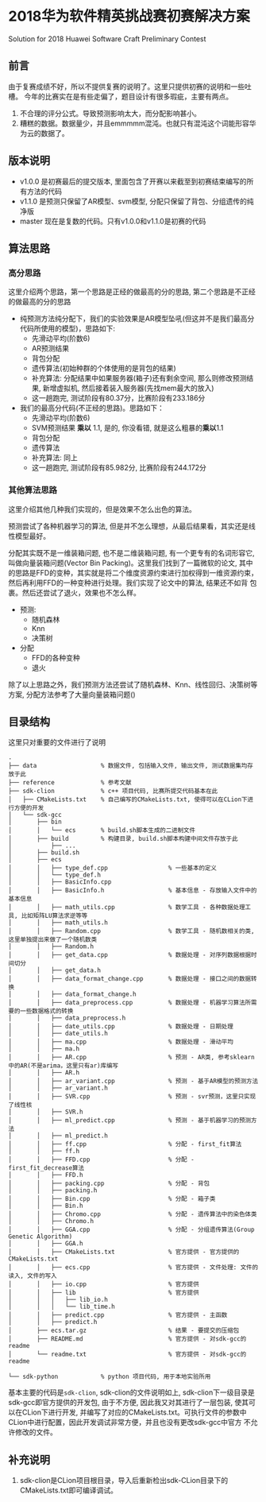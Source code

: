 # 2018华为软件精英挑战赛初赛解决方案 
Solution for 2018 Huawei Software Craft Preliminary Contest

## 前言

由于复赛成绩不好，所以不提供复赛的说明了。这里只提供初赛的说明和一些吐槽。
今年的比赛实在是有些走偏了，题目设计有很多瑕疵，主要有两点。
1. 不合理的评分公式。导致预测影响太大，而分配影响甚小。
2. 糟糕的数据。数据量少，并且emmmmm混沌。也就只有混沌这个词能形容华为云的数据了。

## 版本说明

* v1.0.0 是初赛最后的提交版本, 里面包含了开赛以来截至到初赛结束编写的所有方法的代码
* v1.1.0 是预测只保留了AR模型、svm模型, 分配只保留了背包、分组遗传的纯净版
* master 现在是复数的代码。只有v1.0.0和v1.1.0是初赛的代码

## 算法思路

### 高分思路

这里介绍两个思路，第一个思路是正经的做最高的分的思路, 第二个思路是不正经的做最高的分的思路

* 纯预测方法纯分配下，我们的实验效果是AR模型坠吼(但这并不是我们最高分代码所使用的模型)，思路如下:
  * 先滑动平均(阶数6)
  * AR预测结果
  * 背包分配
  * 遗传算法(初始种群的个体使用的是背包的结果)
  * 补充算法: 分配结果中如果服务器(箱子)还有剩余空间, 那么则修改预测结果, 新增虚拟机, 然后接着装入服务器(先找mem最大的放入)
  * 这一趟跑完, 测试阶段有80.37分，比赛阶段有233.186分
* 我们的最高分代码(不正经的思路)。思路如下：
  * 先滑动平均(阶数6)
  * SVM预测结果 **乘以** 1.1, 是的, 你没看错, 就是这么粗暴的**乘以**1.1
  * 背包分配
  * 遗传算法
  * 补充算法: 同上
  * 这一趟跑完, 测试阶段有85.982分, 比赛阶段有244.172分
  
### 其他算法思路

这里介绍其他几种我们实现的，但是效果不怎么出色的算法。

预测尝试了各种机器学习的算法, 但是并不怎么理想，从最后结果看，其实还是线性模型最好。

分配其实既不是一维装箱问题, 也不是二维装箱问题, 有一个更专有的名词形容它, 叫做向量装箱问题(Vector Bin Packing)。这里我们找到了一篇微软的论文,
其中的思路是FFD的变种，其实就是将二个维度资源约束进行加权得到一维资源约束，然后再利用FFD的一种变种进行处理。我们实现了论文中的算法, 结果还不如背
包裹。然后还尝试了退火，效果也不怎么样。

* 预测:
  * 随机森林
  * Knn
  * 决策树
* 分配
  * FFD的各种变种
  * 退火

除了以上思路之外，我们预测方法还尝试了随机森林、Knn、线性回归、决策树等方案, 分配方法参考了大量向量装箱问题()



## 目录结构

这里只对重要的文件进行了说明

```
.
├── data                  % 数据文件, 包括输入文件, 输出文件, 测试数据集均存放于此
├── reference             % 参考文献
├── sdk-clion             % c++ 项目代码, 比赛所提交代码基本在此
│   ├── CMakeLists.txt    % 自己编写的CMakeLists.txt, 使得可以在CLion下进行方便的开发
│   └── sdk-gcc
│       ├── bin
│       │   └── ecs       % build.sh脚本生成的二进制文件
│       ├── build         % 构建目录, build.sh脚本构建中间文件存放于此
│           ├── ...
│       ├── build.sh
│       ├── ecs
│       │   ├── type_def.cpp                 % 一些基本的定义
│       │   └── type_def.h
│       │   ├── BasicInfo.cpp                
│       │   ├── BasicInfo.h                  % 基本信息 - 存放输入文件中的基本信息
│       │   ├── math_utils.cpp               % 数学工具 - 各种数据处理工具, 比如矩阵LU算法求逆等等
│       │   ├── math_utils.h
│       │   ├── Random.cpp                   % 数学工具 - 随机数相关的类, 这里单独提出来做了一个随机数类
│       │   ├── Random.h
│       │   ├── get_data.cpp                 % 数据处理 - 对序列数据根据时间切分
│       │   ├── get_data.h
│       │   ├── data_format_change.cpp       % 数据处理 - 接口之间的数据转换
│       │   ├── data_format_change.h         
│       │   ├── data_preprocess.cpp          % 数据处理 - 机器学习算法所需要的一些数据格式的转换
│       │   ├── data_preprocess.h
│       │   ├── date_utils.cpp               % 数据处理 - 日期处理
│       │   ├── date_utils.h
│       │   ├── ma.cpp                       % 数据处理 - 滑动平均
│       │   ├── ma.h
│       │   ├── AR.cpp                       % 预测 - AR类, 参考sklearn中的AR(不是arima，这里只有ar)库编写
│       │   ├── AR.h                       
│       │   ├── ar_variant.cpp               % 预测 - 基于AR模型的预测方法
│       │   ├── ar_variant.h 
│       │   ├── SVR.cpp                      % 预测 - svr预测，这里只实现了线性核
│       │   ├── SVR.h
│       │   ├── ml_predict.cpp               % 预测 - 基于机器学习的预测方法
│       │   ├── ml_predict.h
│       │   ├── ff.cpp                       % 分配 - first_fit算法
│       │   ├── ff.h                         
│       │   ├── FFD.cpp                      % 分配 - first_fit_decrease算法
│       │   ├── FFD.h
│       │   ├── packing.cpp                  % 分配 - 背包
│       │   ├── packing.h         
│       │   ├── Bin.cpp                      % 分配 - 箱子类
│       │   ├── Bin.h
│       │   ├── Chromo.cpp                   % 分配 - 遗传算法中的染色体类
│       │   ├── Chromo.h 
│       │   ├── GGA.cpp                      % 分配 - 分组遗传算法(Group Genetic Algorithm)
│       │   ├── GGA.h
│       │   ├── CMakeLists.txt               % 官方提供 - 官方提供的CMakeLists.txt
│       │   ├── ecs.cpp                      % 官方提供 - 文件处理: 文件的读入, 文件的写入
│       │   ├── io.cpp                       % 官方提供
│       │   ├── lib                          % 官方提供
│       │   │   ├── lib_io.h
│       │   │   └── lib_time.h
│       │   ├── predict.cpp                  % 官方提供 - 主函数
│       │   ├── predict.h
│       ├── ecs.tar.gz                       % 结果 - 要提交的压缩包
│       ├── README.md                        % 官方提供 - 对sdk-gcc的readme
│       └── readme.txt                       % 官方提供 - 对sdk-gcc的readme

└── sdk-python            % python 项目代码, 用于本地实验所用
```
基本主要的代码是`sdk-clion`, sdk-clion的文件说明如上, sdk-clion下一级目录是sdk-gcc即官方提供的开发包, 由于不方便, 因此我又对其进行了一层包装,
使其可以在CLion下进行开发, 并编写了对应的CMakeLists.txt。可执行文件的参数中CLion中进行配置，因此开发调试非常方便，并且也没有更改sdk-gcc中官方
不允许修改的文件。

## 补充说明

1. sdk-clion是CLion项目根目录，导入后重新检出sdk-CLion目录下的CMakeLists.txt即可编译调试。
